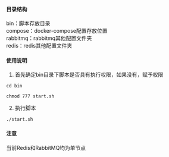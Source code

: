 #### 目录结构

bin：脚本存放目录   
compose：docker-compose配置存放位置   
rabbitmq：rabbitmq其他配置文件夹     
redis：redis其他配置文件夹     



#### 使用说明

1. 首先确定bin目录下脚本是否具有执行权限，如果没有，赋予权限


```
cd bin
```

```
chmod 777 start.sh
```

2. 执行脚本

```
./start.sh
```

#### 注意

当前Redis和RabbitMQ均为单节点
